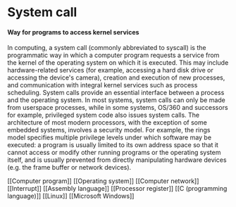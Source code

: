 # System call
#### Way for programs to access kernel services

In computing, a system call (commonly abbreviated to syscall) is the programmatic way in which a computer program requests a service from the kernel of the operating system on which it is executed. This may include hardware-related services (for example, accessing a hard disk drive or accessing the device's camera), creation and execution of new processes, and communication with integral kernel services such as process scheduling.  System calls provide an essential interface between a process and the operating system.
In most systems, system calls can only be made from userspace processes, while in some systems, OS/360 and successors for example, privileged system code also issues system calls.
The architecture of most modern processors, with the exception of some embedded systems, involves a security model. For example, the rings model specifies multiple privilege levels under which software may be executed: a program is usually limited to its own address space so that it cannot access or modify other running programs or the operating system itself, and is usually prevented from directly manipulating hardware devices (e.g. the frame buffer or network devices).

[[Computer program]]
[[Operating system]]
[[Computer network]]
[[Interrupt]]
[[Assembly language]]
[[Processor register]]
[[C (programming language)]]
[[Linux]]
[[Microsoft Windows]]